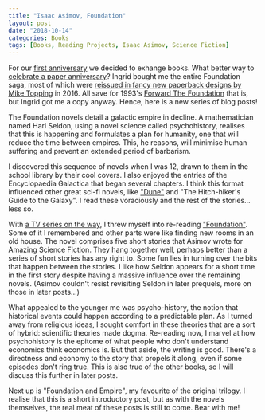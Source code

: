 ```yaml
---
title: "Isaac Asimov, Foundation"
layout: post
date: "2018-10-14"
categories: Books
tags: [Books, Reading Projects, Isaac Asimov, Science Fiction]
---
```

For our [first anniversary](the-same-but-different) we decided to exhange books. What better way to [celebrate a paper anniversary](https://ideas.hallmark.com/articles/anniversary-ideas/anniversary-gifts-by-year/)? Ingrid bought me the entire Foundation saga, most of which were [reissued in fancy new paperback designs by Mike Topping](https://abcoverd.co.uk/archive/designers/topping-mike) in 2016. All save for 1993's [Forward The Foundation](https://www.reddit.com/r/books/comments/7lueju/asimovs_forward_the_foundation_published_in_2016/) that is, but Ingrid got me a copy anyway. Hence, here is a new series of blog posts!

The Foundation novels detail a galactic empire in decline. A mathematician named Hari Seldon, using a novel science called psychohistory, realises that this is happening and formulates a plan for humanity, one that will reduce the time between empires. This, he reasons, will minimise human suffering and prevent an extended period of barbarism.

I discovered this sequence of novels when I was 12, drawn to them in the school library by their cool covers. I also enjoyed the entries of the Encyclopaedia Galactica that began several chapters. I think this format influenced other great sci-fi novels, like ["Dune"](dune) and "The Hitch-hiker's Guide to the Galaxy". I read these voraciously and the rest of the stories... less so.

With [a TV series on the way](https://www.tvweek.com/tvbizwire/2018/08/one-of-the-most-important-sci-fi-works-of-all-time-to-become-tv-series/), I threw myself into re-reading ["Foundation"](https://en.wikipedia.org/wiki/Foundation_(Asimov_novel)). Some of it I remembered and other parts were like finding new rooms in an old house. The novel comprises five short stories that Asimov wrote for Amazing Science Fiction. They hang together well, perhaps better than a series of short stories has any right to. Some fun lies in turning over the bits that happen between the stories. I like how Seldon appears for a short time in the first story despite having a massive influence over the remaining novels. (Asimov couldn't resist revisiting Seldon in later prequels, more on those in later posts...)

What appealed to the younger me was psycho-history, the notion that historical events could happen according to a predictable plan. As I turned away from religious ideas, I sought comfort in these theories that are a sort of hybrid: scientific theories made dogma. Re-reading now, I marvel at how psychohistory is the epitome of what people who don't understand economics think economics is. But that aside, the writing is good. There's a directness and economy to the story that propels it along, even if some episodes don't ring true. This is also true of the other books, so I will discuss this further in later posts.

Next up is "Foundation and Empire", my favourite of the original trilogy. I realise that this is a short introductory post, but as with the novels themselves, the real meat of these posts is still to come. Bear with me!